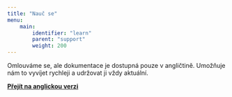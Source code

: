 ```yaml
---
title: "Nauč se"
menu:
    main:
        identifier: "learn"
        parent: "support"
        weight: 200
---
```


Omlouváme se, ale dokumentace je dostupná pouze v angličtině. Umožňuje nám to vyvíjet rychleji a udržovat ji vždy aktuální.

[**Přejít na anglickou verzi**](/doc/)
